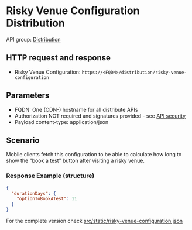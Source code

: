 # Risky Venue Configuration Distribution

API group: [Distribution](../../../guidebook.md#system-apis-and-interfaces)

## HTTP request and response

- Risky Venue Configuration: ```https://<FQDN>/distribution/risky-venue-configuration```

## Parameters

- FQDN: One (CDN-) hostname for all distribute APIs
- Authorization NOT required and signatures provided - see [API security](../../security.md)
- Payload content-type: application/json

## Scenario
Mobile clients fetch this configuration to be able to calculate how long to show the "book a test" button after visiting a risky venue.

### Response Example (structure)

```json
{
  "durationDays": {
    "optionToBookATest": 11
  }
}
```

For the complete version check [src/static/risky-venue-configuration.json](../../../../../src/static/risky-venue-configuration.json)
